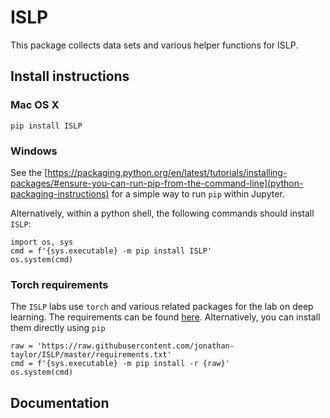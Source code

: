 # ISLP

This package collects data sets and various helper functions
for ISLP.

## Install instructions

### Mac OS X

```{python}
pip install ISLP
```

### Windows

See the [https://packaging.python.org/en/latest/tutorials/installing-packages/#ensure-you-can-run-pip-from-the-command-line](python-packaging-instructions) for a simple way to run `pip` within
Jupyter.

Alternatively, within a python shell, the following commands should install `ISLP`:

```{python}
import os, sys
cmd = f'{sys.executable} -m pip install ISLP'
os.system(cmd)
```

### Torch requirements

The `ISLP` labs use `torch` and various related packages for the lab on deep learning. The requirements
can be found [here](requirements.txt). Alternatively, you can install them directly using `pip`

```{python}
raw = 'https://raw.githubusercontent.com/jonathan-taylor/ISLP/master/requirements.txt'
cmd = f'{sys.executable} -m pip install -r {raw}'
os.system(cmd)
```


## Documentation


